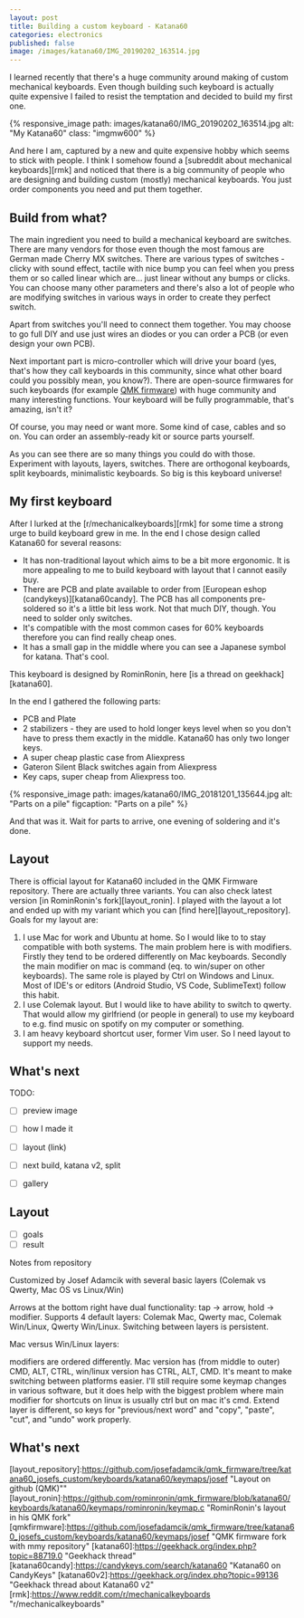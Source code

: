 ```yaml
---
layout: post
title: Building a custom keyboard - Katana60
categories: electronics
published: false
image: /images/katana60/IMG_20190202_163514.jpg
---
```


I learned recently that there's a huge community around making of custom mechanical keyboards. Even though building such keyboard is actually quite expensive I failed to resist the temptation and decided to build my first one.

<!--more-->

{% responsive_image path: images/katana60/IMG_20190202_163514.jpg alt: "My Katana60" class: "imgmw600" %}

And here I am, captured by a new and quite expensive hobby which seems to stick with people. I think I somehow found a [subreddit about mechanical keyboards][rmk] and noticed that there is a big community of people who are designing and building custom (mostly) mechanical keyboards. You just order components you need and put them together.

## Build from what?

The main ingredient you need to build a mechanical keyboard are switches. There are many vendors for those even though the most famous are German made Cherry MX switches. There are various types of switches - clicky with sound effect, tactile with nice bump you can feel when you press them or so called linear which are... just linear without any bumps or clicks. You can choose many other parameters and there's also a lot of people who are modifying switches in various ways in order to create they perfect switch.

Apart from switches you'll need to connect them together. You may choose to go full DIY and use just wires an diodes or you can order a PCB (or even design your own PCB).

Next important part is micro-controller which will drive your board (yes, that's how they call keyboards in this community, since what other board could you possibly mean, you know?). There are open-source firmwares for such keyboards (for example [QMK firmware](https://qmk.fm/)) with huge community and many interesting functions. Your keyboard will be fully programmable, that's amazing, isn't it?

Of course, you may need or want more. Some kind of case, cables and so on. You can order an assembly-ready kit or source parts yourself. 

As you can see there are so many things you could do with those. Experiment with layouts, layers, switches. There are orthogonal keyboards, split keyboards, minimalistic keyboards. So big is this keyboard universe!

## My first keyboard

After I lurked at the [r/mechanicalkeyboards][rmk] for some time a strong urge to build keyboard grew in me. In the end I chose design called Katana60 for several reasons:

- It has non-traditional layout which aims to be a bit more ergonomic. It is more appealing to me to build keyboard with layout that I cannot easily buy.
- There are PCB and plate available to order from [European eshop (candykeys)][katana60candy]. The PCB has all components pre-soldered so it's a little bit less work. Not that much DIY, though. You need to solder only switches. 
- It's compatible with the most common cases for 60% keyboards therefore you can find really cheap ones.
- It has a small gap in the middle where you can see a Japanese symbol for katana. That's cool.

This keyboard is designed by RominRonin, here [is a thread on geekhack][katana60].

In the end I gathered the following parts:

- PCB and Plate
- 2 stabilizers - they are used to hold longer keys level when so you don't have to press them exactly in the middle. Katana60 has only two longer keys.
- A super cheap plastic case from Aliexpress
- Gateron Silent Black switches again from Aliexpress
- Key caps, super cheap from Aliexpress too.

{% responsive_image path: images/katana60/IMG_20181201_135644.jpg alt: "Parts on a pile" figcaption: "Parts on a pile"  %}

And that was it. Wait for parts to arrive, one evening of soldering and it's done.

## Layout

There is official layout for Katana60 included in the QMK Firmware repository. There are actually three variants. You can also check latest version [in RominRonin's fork][layout_ronin]. I played with the layout a lot and ended up with my variant which you can [find here][layout_repository]. 
Goals for my layout are:

1) I use Mac for work and Ubuntu at home. So I would like to to stay compatible with both systems. The main problem here is with modifiers. Firstly they tend to be ordered differently on Mac keyboards. Secondly the main modifier on mac is command (eq. to win/super on other keyboards). The same role is played by Ctrl on Windows and Linux. Most of IDE's or editors (Android Studio, VS Code, SublimeText) follow this habit.  
2) I use Colemak layout. But I would like to have ability to switch to qwerty. That would allow my girlfriend (or people in general) to use my keyboard to e.g. find music on spotify on my computer or something.
3) I am heavy keyboard shortcut user, former Vim user. So I need layout to support my needs.


## What's next

TODO:

- [ ] preview image
- [ ] how I made it
- [ ] layout (link)
- [ ] next build, katana v2, split
- [ ] gallery


## Layout 

- [ ] goals
- [ ] result

Notes from repository 

Customized by Josef Adamcik with several basic layers (Colemak vs Qwerty, Mac OS vs Linux/Win)

Arrows at the bottom right have dual functionality: tap -> arrow, hold -> modifier.
Supports 4 default layers: Colemak Mac, Qwerty mac, Colemak Win/Linux, Qwerty Win/Linux. Switching between layers is persistent.

Mac versus Win/Linux layers:

modifiers are ordered differently. Mac version has (from middle to outer) CMD, ALT, CTRL, win/linux version has CTRL, ALT, CMD. It's meant to make switching between platforms easier. I'll still require some keymap changes in various software, but it does help with the biggest problem where main modifier for shortcuts on linux is usually ctrl but on mac it's cmd.
Extend layer is different, so keys for "previous/next word" and "copy", "paste", "cut", and "undo" work properly.

## What's next



[layout]: http://www.keyboard-layout-editor.com/#/gists/14d62ee67d36621c37888783fa29b107 "My layout"
[layout_image]:https://i.imgur.com/qQtYqPy.png "Layout image"
[layout_repository]:https://github.com/josefadamcik/qmk_firmware/tree/katana60_josefs_custom/keyboards/katana60/keymaps/josef "Layout on github (QMK)""
[layout_ronin]:https://github.com/rominronin/qmk_firmware/blob/katana60/keyboards/katana60/keymaps/rominronin/keymap.c "RominRonin's layout in his QMK fork"
[qmkfirmware]:https://github.com/josefadamcik/qmk_firmware/tree/katana60_josefs_custom/keyboards/katana60/keymaps/josef "QMK firmware fork with mmy repository"
[katana60]:https://geekhack.org/index.php?topic=88719.0 "Geekhack thread"
[katana60candy]:https://candykeys.com/search/katana60 "Katana60 on CandyKeys"
[katana60v2]:https://geekhack.org/index.php?topic=99136 "Geekhack thread about Katana60 v2"
[rmk]:https://www.reddit.com/r/mechanicalkeyboards "r/mechanicalkeyboards"